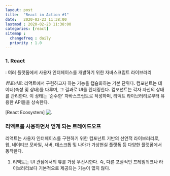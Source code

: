 ```yaml
---
layout: post
title:  "React in Action #1"
date:   2020-02-23 11:38:00 
lastmod : 2020-02-23 11:38:00
categories: [react]
sitemap :
  changefreq : daily
  priority : 1.0
---
```


### 1. React
: 여러 플랫폼에서 사용자 인터페이스를 개발하기 위한 자바스크립트 라이브러리

_컴포넌트_: 리액트에서 구현하고자 하는 기능을 캡슐화하는 기본 단위다. 컴포넌트는 데이터(속성 및 상태)를 다루며, 그 결과로 UI를 렌더링한다.
컴포넌트는 각자 자신의 상태를 관리한다. 이 상태는 '순수한' 자바스크립트로 작성하며, 리액트 라이브러리로부터 유용한 API들을 상속한다.

[React Ecosystem]
![.](https://if-else.s3.amazonaws.com/images/react-map.svg)

### 리액트를 사용하면서 얻게 되는 트레이드오프
리액트는 사용자 인터페이스를 구현하기 위한 컴포넌트 기반의 선언적 라이브러리로, 웹, 네이티브 모바일, 서버, 데스크톱 및 나아가 가상현실 플랫폼 등 다양한 플랫폼에서 동작한다.
1. 리액트는 UI 관점에서의 뷰를 가장 우선시한다. 즉, 다른 포괄적인 프레임워크나 라이브러리보다 기본적으로 제공되는 기능이 많지 않다.


<div class="divider"></div>




